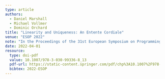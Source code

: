 ```yaml
---
type: article
authors:
  - Daniel Marshall
  - Michael Vollmer
  - Dominic Orchard
title: "Linearity and Uniqueness: An Entente Cordiale"
venue: "ESOP 2022"
note: "In the Proceedings of the 31st European Symposium on Programming (ESOP 2022)"
date: 2022-04-01
resource:
  type: doi-pdf
  value: 10.1007/978-3-030-99336-8_13
  pdf-url: https://static-content.springer.com/pdf/chp%3A10.1007%2F978-3-030-99336-8_13.pdf?token=1648672969501--43cadbbb8325346c96d0dea95e4351049bae8c903ab959a2fed6ff174da5d9b2de12e5314ccade448710816bfe1bef598594dfd55c2f8a9d61c11ac2a2a05097
  bibtex: 2022-ESOP
---
```

